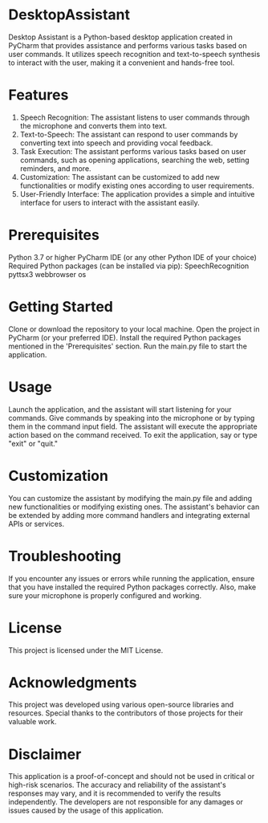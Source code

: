 # DesktopAssistant

Desktop Assistant is a Python-based desktop application created in PyCharm that provides assistance and performs various tasks based on user commands. It utilizes speech recognition and text-to-speech synthesis to interact with the user, making it a convenient and hands-free tool.

# Features

1) Speech Recognition: The assistant listens to user commands through the microphone and converts them into text.
2) Text-to-Speech: The assistant can respond to user commands by converting text into speech and providing vocal feedback.
3) Task Execution: The assistant performs various tasks based on user commands, such as opening applications, searching the web, setting reminders, and more.
4) Customization: The assistant can be customized to add new functionalities or modify existing ones according to user requirements.
5) User-Friendly Interface: The application provides a simple and intuitive interface for users to interact with the assistant easily.

# Prerequisites

Python 3.7 or higher
PyCharm IDE (or any other Python IDE of your choice)
Required Python packages (can be installed via pip):
SpeechRecognition
pyttsx3
webbrowser
os

# Getting Started

Clone or download the repository to your local machine.
Open the project in PyCharm (or your preferred IDE).
Install the required Python packages mentioned in the 'Prerequisites' section.
Run the main.py file to start the application.

# Usage
Launch the application, and the assistant will start listening for your commands.
Give commands by speaking into the microphone or by typing them in the command input field.
The assistant will execute the appropriate action based on the command received.
To exit the application, say or type "exit" or "quit."

# Customization
You can customize the assistant by modifying the main.py file and adding new functionalities or modifying existing ones. The assistant's behavior can be extended by adding more command handlers and integrating external APIs or services.

# Troubleshooting
If you encounter any issues or errors while running the application, ensure that you have installed the required Python packages correctly. Also, make sure your microphone is properly configured and working.

# License
This project is licensed under the MIT License.

# Acknowledgments
This project was developed using various open-source libraries and resources. Special thanks to the contributors of those projects for their valuable work.

# Disclaimer
This application is a proof-of-concept and should not be used in critical or high-risk scenarios. The accuracy and reliability of the assistant's responses may vary, and it is recommended to verify the results independently. The developers are not responsible for any damages or issues caused by the usage of this application.
